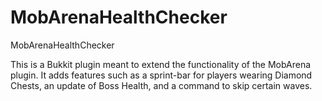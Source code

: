 # MobArenaHealthChecker
MobArenaHealthChecker

This is a Bukkit plugin meant to extend the functionality of the MobArena plugin. It adds features such as a sprint-bar for players wearing Diamond Chests, an update of Boss Health, and a command to skip certain waves.
